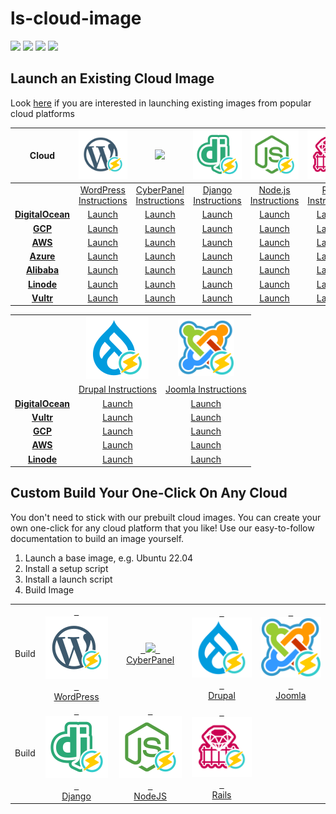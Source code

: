 # ls-cloud-image
[<img src="https://img.shields.io/github/contributors/litespeedtech/ls-cloud-image.svg">](https://github.com/litespeedtech/ls-cloud-image/graphs/contributors)
[<img src="https://img.shields.io/badge/Made%20with-BASH-orange.svg">](https://en.wikipedia.org/wiki/Bash_(Unix_shell))
[<img src="https://img.shields.io/badge/slack-LiteSpeed-blue.svg?logo=slack">](litespeedtech.com/slack)
[<img src="https://img.shields.io/twitter/follow/litespeedtech.svg?label=Follow&style=social">](https://twitter.com/litespeedtech)

## Launch an Existing Cloud Image
Look [here](https://docs.litespeedtech.com/cloud/images/) if you are interested in launching existing images from popular cloud platforms

| Cloud  | [<img src="_image/wp_50.svg" width = "90">](https://docs.litespeedtech.com/cloud/images/wordpress/) | [<img src="_image/cyberpanel_50.svg" width = "80">](https://docs.litespeedtech.com/cloud/images/cyberpanel/) | [<img src="_image/django_50.svg" width = "100">](https://docs.litespeedtech.com/cloud/images/django/) | [<img src="_image/nodejs_50.svg" width = "130">](https://docs.litespeedtech.com/cloud/images/nodejs/) | [<img src="_image/ruby_50.svg" width = "150">](https://docs.litespeedtech.com/cloud/images/ruby/)| [<img src="_image/lsws_50.svg" width = "90">](https://docs.litespeedtech.com/lsws/)|
| :-------------: | :-------------: | :-------------: | :-------------: | :-------------: | :-------------: | :-------------: |
||[WordPress Instructions](https://docs.litespeedtech.com/cloud/images/wordpress/)|[CyberPanel Instructions](https://docs.litespeedtech.com/cloud/images/cyberpanel/)|[Django Instructions](https://docs.litespeedtech.com/cloud/images/django/)|[Node.js Instructions](https://docs.litespeedtech.com/cloud/images/nodejs/)|[Rails Instructions](https://docs.litespeedtech.com/cloud/images/rails/)|[LiteSpeed Instructions](https://www.litespeedtech.com/)|
|[**DigitalOcean**](https://marketplace.digitalocean.com/category/blogs-and-forums)  | [Launch](https://marketplace.digitalocean.com/apps/openlitespeed-wordpress)  | [Launch](https://marketplace.digitalocean.com/apps/cyberpanel) | [Launch](https://marketplace.digitalocean.com/apps/openlitespeed-django) | [Launch](https://marketplace.digitalocean.com/apps/openlitespeed-nodejs) | [Launch](https://marketplace.digitalocean.com/apps/openlitespeed-rails) | - |
|[**GCP**](https://console.cloud.google.com/marketplace/browse?q=litespeed)|[Launch](https://console.cloud.google.com/marketplace/product/gc-image-pub/openlitespeed-with-wordpress)| [Launch](https://console.cloud.google.com/marketplace/details/gc-image-pub/cyberpanel) | [Launch](https://console.cloud.google.com/marketplace/details/gc-image-pub/django-with-openlitespeed) | [Launch](https://console.cloud.google.com/marketplace/details/gc-image-pub/nodejs-with-openlitespeed) |[Launch](https://console.cloud.google.com/marketplace/details/gc-image-pub/rails-with-openlitespeed)|[Launch](https://console.cloud.google.com/marketplace/product/gc-image-pub/litespeed-web-server)|
|[**AWS**](https://aws.amazon.com/marketplace/search/results?x=0&y=0&searchTerms=litespeed)|[Launch](https://aws.amazon.com/marketplace/pp/prodview-welmqpneba3qa)|[Launch](https://aws.amazon.com/marketplace/pp/prodview-afkzr2wjcxhr6)|[Launch](https://aws.amazon.com/marketplace/pp/prodview-sxcjpp6tgoucs)|[Launch](https://aws.amazon.com/marketplace/pp/prodview-anhqfjcd4jdhu)|[Launch](https://aws.amazon.com/marketplace/pp/prodview-igywskxti4sls)|[Launch](https://aws.amazon.com/marketplace/pp/prodview-jekwzwpttueu2)|
|[**Azure**](https://azuremarketplace.microsoft.com/en-us/marketplace/apps?search=litespeed)|[Launch](https://azuremarketplace.microsoft.com/en-us/marketplace/apps/litespeedtechnologies.openlitespeed-wordpress)|[Launch](https://azuremarketplace.microsoft.com/en-us/marketplace/apps/litespeedtechnologies.cyberpanel)|[Launch](https://azuremarketplace.microsoft.com/en-us/marketplace/apps/litespeedtechnologies.openlitespeed-django)| [Launch](https://azuremarketplace.microsoft.com/en-us/marketplace/apps/litespeedtechnologies.openlitespeed-nodejs) |[Launch](https://azuremarketplace.microsoft.com/en-us/marketplace/apps/litespeedtechnologies.openlitespeed-rails)|[Launch](https://azuremarketplace.microsoft.com/en-us/marketplace/apps/litespeedtechnologies.litespeed)|
|[**Alibaba**](https://marketplace.alibabacloud.com/products?keywords=litespeed)|[Launch](https://marketplace.alibabacloud.com/products/56720001/sgcmjj00024846.html)|[Launch](https://marketplace.alibabacloud.com/products/56720001/sgcmjj00024863.html)|[Launch](https://marketplace.alibabacloud.com/products/56720001/OpenLiteSpeed_em_Django_em_-sgcmjj00024874.html)|[Launch](https://marketplace.alibabacloud.com/products/56720001/sgcmjj00024862.html)|[Launch](https://marketplace.alibabacloud.com/products/56720001/sgcmjj00024972.html)| - |
|[**Linode**](https://www.linode.com/marketplace/apps/?sq=litespeed)|[Launch](https://www.linode.com/marketplace/apps/litespeed-technologies/openlitespeed-wordpress/)|[Launch](https://www.linode.com/marketplace/apps/litespeed-technologies/cyberpanel/)|[Launch](https://www.linode.com/marketplace/apps/litespeed-technologies/openlitespeed-django/)|[Launch](https://www.linode.com/marketplace/apps/litespeed-technologies/openlitespeed-nodejs/)|[Launch](https://www.linode.com/marketplace/apps/litespeed-technologies/openlitespeed-rails/)|[Launch](https://www.linode.com/marketplace/apps/litespeed-technologies/litespeed-cpanel/)|
|[**Vultr**](https://www.vultr.com/marketplace/)|[Launch](https://www.vultr.com/marketplace/apps/openlitespeed-wordpress)|[Launch](https://www.vultr.com/marketplace/apps/cyberpanel)|[Launch](https://www.vultr.com/marketplace/apps/openlitespeed-django)|[Launch](https://www.vultr.com/marketplace/apps/openlitespeed-nodejs)|[Launch](https://www.vultr.com/marketplace/apps/openlitespeed-rails)|-|

||||
| :-------------: | :-------------: | :-------------: |
|   |[<img src="_image/drupal_50.svg" width = "100">](https://docs.litespeedtech.com/cloud/images/drupal/)|[<img src="_image/joomla_50.svg" width = "90">](https://docs.litespeedtech.com/cloud/images/joomla/) |
||[Drupal Instructions](https://docs.litespeedtech.com/cloud/images/drupal/)|[Joomla Instructions](https://docs.litespeedtech.com/cloud/images/joomla/)|
| [**DigitalOcean**](https://marketplace.digitalocean.com/category/blogs-and-forums)   | [Launch](https://marketplace.digitalocean.com/apps/openlitespeed-drupal)  | [Launch](https://marketplace.digitalocean.com/apps/openlitespeed-joomla) |
| [**Vultr**](https://www.vultr.com/marketplace/)  | [Launch](https://www.vultr.com/marketplace/apps/openlitespeed-drupal)  | [Launch](https://www.vultr.com/marketplace/apps/openlitespeed-joomla) |
| [**GCP**](https://console.cloud.google.com/marketplace/browse?q=litespeed)| [Launch](https://console.cloud.google.com/marketplace/product/gc-image-pub/drupal-with-openlitespeed) | [Launch](https://console.cloud.google.com/marketplace/product/click-to-deploy-images/joomla-with-openlitespeed) |
| [**AWS**](https://aws.amazon.com/marketplace/search/results?x=0&y=0&searchTerms=litespeed) | [Launch](https://aws.amazon.com/marketplace/pp/prodview-tflmo6zbpxw3e)  | [Launch](https://aws.amazon.com/marketplace/pp/prodview-2t4obkb4imsww) |
|[**Linode**](https://cloud.linode.com/stackscripts/)|[Launch](https://cloud.linode.com/stackscripts/1147654)|[Launch](https://cloud.linode.com/stackscripts/1147653)|


## Custom Build Your One-Click On Any Cloud
You don't need to stick with our prebuilt cloud images. You can create your own one-click for any cloud platform that you like! Use our easy-to-follow documentation to build an image yourself.

1. Launch a base image, e.g. Ubuntu 22.04
2. Install a setup script
3. Install a launch script
4. Build Image

||||||
|:--:|:--:|:--:|:--:|:--:|
| Build  | [&nbsp;&nbsp;<img src="_image/wp_50.svg" width = "100">&nbsp;&nbsp; </br> WordPress ](https://github.com/litespeedtech/ls-cloud-image/wiki/Build-WordPress-Image) | [&nbsp;&nbsp;<img src="_image/cyberpanel_50.svg" width = "100">&nbsp;&nbsp; </br> CyberPanel ](https://github.com/litespeedtech/ls-cloud-image/wiki/Build-CyberPanel-Image) | [&nbsp;&nbsp;<img src="_image/drupal_50.svg" width = "100">&nbsp;&nbsp; </br> Drupal](https://github.com/litespeedtech/ls-cloud-image/wiki/Build-Drupal-Image) | [&nbsp;&nbsp;<img src="_image/joomla_50.svg" width = "100">&nbsp;&nbsp; </br> Joomla](https://github.com/litespeedtech/ls-cloud-image/wiki/Build-Joomla-Image) |
| Build  | [&nbsp;&nbsp;<img src="_image/django_50.svg" width = "100">&nbsp;&nbsp; </br> Django ](https://github.com/litespeedtech/ls-cloud-image/wiki/Build-Django-Image) | [&nbsp;&nbsp;<img src="_image/nodejs_50.svg" width = "100">&nbsp;&nbsp; </br> NodeJS](https://github.com/litespeedtech/ls-cloud-image/wiki/Build-NodeJS-Image) |  [&nbsp;&nbsp;<img src="_image/ruby_50.svg" width = "100">&nbsp;&nbsp; </br> Rails](https://github.com/litespeedtech/ls-cloud-image/wiki/Build-Rails-Image) | |
